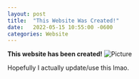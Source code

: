 ```yaml
---
layout: post
title:  "This Website Was Created!"
date:   2022-05-15 10:55:00 -0600
categories: Website
---
```


**This website has been created!**
![Picture](https://media.discordapp.net/attachments/639853554970001463/975445138799210606/Screenshot_2022-04-29_213244.png "The tristeamer website is now real!!!")

Hopefully I actually update/use this lmao. 